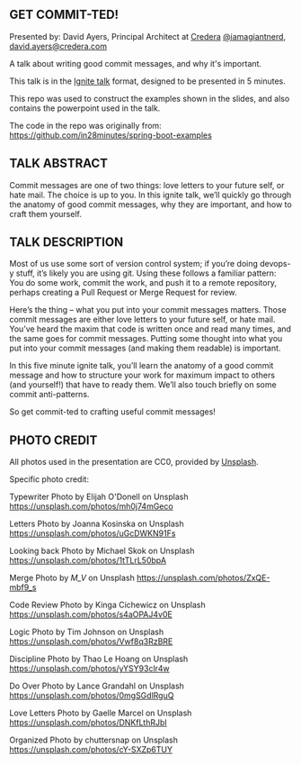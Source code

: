 GET COMMIT-TED!
---------------

Presented by: David Ayers, Principal Architect at [Credera](http://www.credera.com)
[@iamagiantnerd](https://twitter.com/iamagiantnerd), david.ayers@credera.com

A talk about writing good commit messages, and why it's important.

This talk is in the [Ignite talk](http://www.ignitetalks.io/) format, designed to be presented in 5 minutes.

This repo was used to construct the examples shown in the slides, and also contains the powerpoint used in the talk.

The code in the repo was originally from: https://github.com/in28minutes/spring-boot-examples

TALK ABSTRACT
-------------
Commit messages are one of two things: love letters to your future self, or hate mail. The choice is up to you. In this ignite talk, we’ll quickly go through the anatomy of good commit messages, why they are important, and how to craft them yourself.

TALK DESCRIPTION
----------------
Most of us use some sort of version control system; if you’re doing devops-y stuff, it’s likely you are using git. Using these follows a familiar pattern: You do some work, commit the work, and push it to a remote repository, perhaps creating a Pull Request or Merge Request for review.

Here’s the thing – what you put into your commit messages matters. Those commit messages are either love letters to your future self, or hate mail. You’ve heard the maxim that code is written once and read many times, and the same goes for commit messages. Putting some thought into what you put into your commit messages (and making them readable) is important.

In this five minute ignite talk, you’ll learn the anatomy of a good commit message and how to structure your work for maximum impact to others (and yourself!) that have to ready them. We’ll also touch briefly on some commit anti-patterns.

So get commit-ted to crafting useful commit messages!


PHOTO CREDIT
------------

All photos used in the presentation are CC0, provided by [Unsplash](http://unsplash.com).

Specific photo credit:

Typewriter
Photo by Elijah O'Donell on Unsplash
https://unsplash.com/photos/mh0j74mGeco

Letters
Photo by Joanna Kosinska on Unsplash
https://unsplash.com/photos/uGcDWKN91Fs

Looking back
Photo by Michael Skok on Unsplash
https://unsplash.com/photos/1tTLrL50bpA

Merge
Photo by _M_V_ on Unsplash
https://unsplash.com/photos/ZxQE-mbf9_s

Code Review
Photo by Kinga Cichewicz on Unsplash
https://unsplash.com/photos/s4aOPAJ4v0E

Logic
Photo by Tim Johnson on Unsplash
https://unsplash.com/photos/Vwf8q3RzBRE

Discipline
Photo by Thao Le Hoang on Unsplash
https://unsplash.com/photos/yYSY93clr4w

Do Over
Photo by Lance Grandahl on Unsplash
https://unsplash.com/photos/0mgSGdlRguQ

Love Letters
Photo by Gaelle Marcel on Unsplash
https://unsplash.com/photos/DNKfLthRJbI

Organized
Photo by chuttersnap on Unsplash
https://unsplash.com/photos/cY-SXZp6TUY